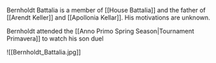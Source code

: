Bernholdt Battalia is a member of [[House Battalia]] and the father of [[Arendt Keller]] and [[Apollonia Kellar]]. His motivations are unknown.

Bernholdt attended the [[Anno Primo Spring Season|Tournament Primavera]] to watch his son duel

![[Bernholdt_Battalia.jpg]]